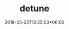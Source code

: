 ---
path: "/detune"
date: "2018-05-23T12:25:00+00:00"
title: "detune"
tags: ["Experiments", "Tools"]
thumbnail: "https://i.imgur.com/xjgNOfW.gif"
cover: "detune_cover.png"
embed: '<iframe width="100%" height="315" src="https://www.youtube.com/embed/7xnZwB00mrE?rel=0&amp;controls=0&amp;showinfo=0" frameborder="0" allow="autoplay; encrypted-media" allowfullscreen></iframe>'
about: "detune uses Apple’s ARKit and the TrueDepth camera (currently available only on iPhone X) to trigger music events, and to allow users to play music using face impressions. The motivation behind the project was to make Apple’s TrueDepth camera more accessible for creative coders."
links: [['Website', 'https://detune.app'], ['App store', 'https://itunes.apple.com/us/app/detune-music-with-your-face/id1370740132?mt=8'], ['Github', 'https://github.com/dodiku/detune'], ['Presskit', 'http://www.detuneapp.com/media.html']]
components: [['code', 'Swift'], ['software', 'AudioKit'], ['3d', 'iPhoneX TrueDepth']]
credits: 'Developed with <a target="_blank" href="https://drorayalon.com">Dror Ayalon</a>'
press: [['AudioKit', 'https://audiokitpro.com/detune-play-music-with-your-face/']]
excerpt: "detune allows users to play music using face impressions."
---